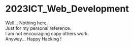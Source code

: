 # 2023ICT_Web_Development
Well... Nothing here.<br>
Just for my personal reference.<br>
I am not encouraging copy others work.<br>
Anyway... Happy Hacking ! 
